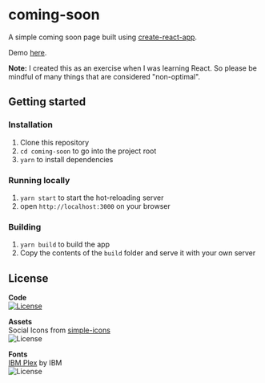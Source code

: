 # coming-soon

A simple coming soon page built using [create-react-app](https://github.com/facebook/create-react-app).

Demo [here](https://arkn98.github.io/coming-soon/).

**Note:** I created this as an exercise when I was learning React. So please be mindful of many things that are considered "non-optimal".

## Getting started

### Installation

1. Clone this repository
2. `cd coming-soon` to go into the project root
3. `yarn` to install dependencies

### Running locally

1. `yarn start` to start the hot-reloading server
2. open `http://localhost:3000` on your browser

### Building

1. `yarn build` to build the app
2. Copy the contents of the `build` folder and serve it with your own server

## License

**Code**<br>
[![License](https://img.shields.io/github/license/arkn98/coming-soon)](LICENSE)

**Assets**<br>
Social Icons from [simple-icons](https://github.com/simple-icons/simple-icons)<br>
![License](https://img.shields.io/github/license/simple-icons/simple-icons)

**Fonts**<br>
[IBM Plex](https://github.com/IBM/plex) by IBM<br>
![License](https://img.shields.io/github/license/IBM/plex)